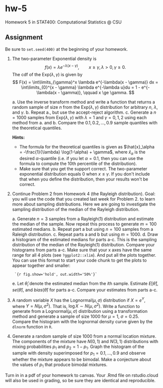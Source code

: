 # hw-5

Homework 5 in STAT400: Computational Statistics @ CSU

## Assignment

Be sure to `set.seed(400)` at the beginning of your homework.

1. The two-parameter Exponential density is
    $$
    f(x) = \lambda e^{-\lambda(x - \gamma)}, \qquad x \ge \gamma, \lambda > 0, \gamma \ge 0.
    $$
    The cdf of the Exp($\lambda, \gamma$) is given by
    $$
    F(x) = \int\limits_{\gamma}^x \lambda e^{-\lambda(x - \gamma)} dx = \int\limits_{0}^{x - \gamma} \lambda e^{-\lambda u}du =  1 - e^{-\lambda(x - \gamma)}, \qquad x \ge \gamma.
    $$
    
    a. Use the inverse transform method and write a function that returns a random sample of size $n$ from the Exp($\lambda, \gamma$) distribution for arbitrary $n$, $\lambda$, and $\gamma$.
    b. Repeat a., but use the accept-reject algorithm.
    c. Generate a $n = 1000$ samples from Exp($\lambda, \gamma$) with $\lambda = 1$ and $\gamma = 0, 1, 2$ using each method from a. and b. Compare the $0.1, 0.2, \dots, 0.9$ sample quantiles with the theoretical quantiles.
    
    **Hints:**
    - The formula for the theoretical quantiles is given as $\hat{x}_\alpha = -\frac{1}{\lambda} \log(1-\alpha) + \gamma$, where $\hat{x}_\alpha$ is the desired $\alpha$-quantile (i.e. if you let $\alpha = 0.1$, then you can use the formula to compute the 10th percentile of the distribution).
    - Make sure that you get the support correct. The two-parameter exponential distribution equals 0 when $x \le \gamma$. If you don't include that when you define the distribution, then your results won't be correct.
 
2. Continue Problem 2 from Homework 4 (the Rayleigh distribution). Goal: you will use the code that you created last week for Problem 2. to learn more about sampling distributions. Here we are going to investigate the sampling distribution of the median of the Rayleigh distribution. 

    a. Generate $n = 3$ samples from a Rayleigh(1) distribution and estimate the median of the sample. Now repeat this process to generate $m=100$ estimated medians.
    b. Repeat part a but using $n=100$ samples from a Raleigh distribution.
    c. Repeat parts a and b but using $m=1000$.
    d. Draw a histogram of the estimated medians for parts a-c. This is the sampling distribution of the median of the Rayleigh(1) distribution. Compare your histograms from parts a-c. Make sure that your x axes have the same range for all 4 plots (see `?ggplot2::xlim`). And put all the plots together. You can use this format to start your code chunk to get the plots to appear together and smaller:
    
        `{r fig.show='hold', out.width='50%'}`
        
    e. Let $\hat{\theta}_i$ denote the estimated median from the $i$th sample. Estimate $E[\hat{\theta}]$, $se(\hat{\theta})$, and $bias(\hat{\theta})$ for parts a-c. Compare your estimates from parts a-c.
        
3. A random variable $X$ has the Lognormal$(\mu, \sigma)$ distribution if $X = e^Y$, where $Y = N(\mu, \sigma^2)$. That is, $\log X \sim N(\mu, \sigma^2)$. Write a function to generate from a Lognormal$(\mu, \sigma)$ distribution using a transformation method and generate a sample of size $1000$ for $\mu = 1$, $\sigma = 0.25$. Compare the histogram with the lognormal density curve given by the `dlnorm` function in `R`.

4. Generate a random sample of size $1000$ from a normal location mixture. The components of the mixture have $N(0, 1)$ and $N(3, 1)$ distributions with mixing probabilities $p_1$ and $p_2 = 1 - p_1$. Graph the histogram of the sample with density superimposed for $p_1 = 0.1, \dots, 0.9$ and observe whether the mixture appears to be bimodal. Make a conjecture about the values of $p_1$ that produce bimodal mixtures.

Turn in in a pdf of your homework to canvas. Your .Rmd file on rstudio.cloud will also be used in grading, so be sure they are identical and reproducible.